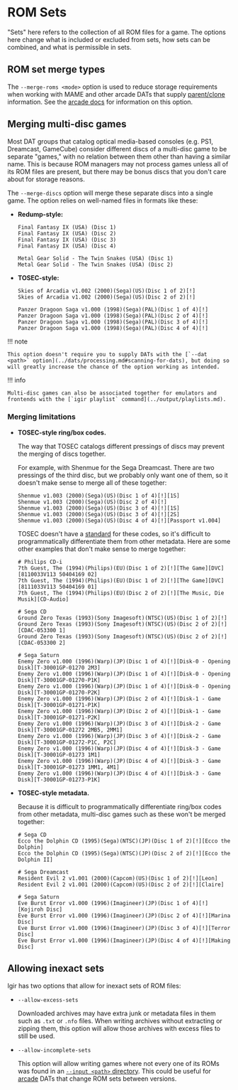# ROM Sets

"Sets" here refers to the collection of all ROM files for a game. The options here change what is included or excluded from sets, how sets can be combined, and what is permissible in sets.

## ROM set merge types

The `--merge-roms <mode>` option is used to reduce storage requirements when working with MAME and other arcade DATs that supply [parent/clone](../dats/introduction.md#parentclone-pc-dats) information. See the [arcade docs](../usage/arcade.md#rom-set-merge-types) for information on this option.

## Merging multi-disc games

Most DAT groups that catalog optical media-based consoles (e.g. PS1, Dreamcast, GameCube) consider different discs of a multi-disc game to be separate "games," with no relation between them other than having a similar name. This is because ROM managers may not process games unless all of its ROM files are present, but there may be bonus discs that you don't care about for storage reasons.

The `--merge-discs` option will merge these separate discs into a single game. The option relies on well-named files in formats like these:

- **Redump-style:**

  ```text
  Final Fantasy IX (USA) (Disc 1)
  Final Fantasy IX (USA) (Disc 2)
  Final Fantasy IX (USA) (Disc 3)
  Final Fantasy IX (USA) (Disc 4)

  Metal Gear Solid - The Twin Snakes (USA) (Disc 1)
  Metal Gear Solid - The Twin Snakes (USA) (Disc 2)
  ```

- **TOSEC-style:**

  ```text
  Skies of Arcadia v1.002 (2000)(Sega)(US)(Disc 1 of 2)[!]
  Skies of Arcadia v1.002 (2000)(Sega)(US)(Disc 2 of 2)[!]

  Panzer Dragoon Saga v1.000 (1998)(Sega)(PAL)(Disc 1 of 4)[!]
  Panzer Dragoon Saga v1.000 (1998)(Sega)(PAL)(Disc 2 of 4)[!]
  Panzer Dragoon Saga v1.000 (1998)(Sega)(PAL)(Disc 3 of 4)[!]
  Panzer Dragoon Saga v1.000 (1998)(Sega)(PAL)(Disc 4 of 4)[!]
  ```

!!! note

    This option doesn't require you to supply DATs with the [`--dat <path>` option](../dats/processing.md#scanning-for-dats), but doing so will greatly increase the chance of the option working as intended.

!!! info

    Multi-disc games can also be associated together for emulators and frontends with the [`igir playlist` command](../output/playlists.md).

### Merging limitations

- **TOSEC-style ring/box codes.**

  The way that TOSEC catalogs different pressings of discs may prevent the merging of discs together.

  For example, with Shenmue for the Sega Dreamcast. There are two pressings of the third disc, but we probably only want one of them, so it doesn't make sense to merge all of these together:

  ```text
  Shenmue v1.003 (2000)(Sega)(US)(Disc 1 of 4)[!][1S]
  Shenmue v1.003 (2000)(Sega)(US)(Disc 2 of 4)[!]
  Shenmue v1.003 (2000)(Sega)(US)(Disc 3 of 4)[!][1S]
  Shenmue v1.003 (2000)(Sega)(US)(Disc 3 of 4)[!][2S]
  Shenmue v1.003 (2000)(Sega)(US)(Disc 4 of 4)[!][Passport v1.004]
  ```

  TOSEC doesn't have a [standard](https://www.tosecdev.org/tosec-naming-convention) for these codes, so it's difficult to programmatically differentiate them from other metadata. Here are some other examples that don't make sense to merge together:

  ```text
  # Philips CD-i
  7th Guest, The (1994)(Philips)(EU)(Disc 1 of 2)[!][The Game][DVC][8110033V113 50404169 02]
  7th Guest, The (1994)(Philips)(EU)(Disc 1 of 2)[!][The Game][DVC][8111033V113 50404169 01]
  7th Guest, The (1994)(Philips)(EU)(Disc 2 of 2)[!][The Music, Die Musik][CD-Audio]

  # Sega CD
  Ground Zero Texas (1993)(Sony Imagesoft)(NTSC)(US)(Disc 1 of 2)[!]
  Ground Zero Texas (1993)(Sony Imagesoft)(NTSC)(US)(Disc 2 of 2)[!][CDAC-053300 1]
  Ground Zero Texas (1993)(Sony Imagesoft)(NTSC)(US)(Disc 2 of 2)[!][CDAC-053300 2]

  # Sega Saturn
  Enemy Zero v1.000 (1996)(Warp)(JP)(Disc 1 of 4)[!][Disk-0 - Opening Disk][T-30001GP-01270 2M3]
  Enemy Zero v1.000 (1996)(Warp)(JP)(Disc 1 of 4)[!][Disk-0 - Opening Disk][T-30001GP-01270-P1K]
  Enemy Zero v1.000 (1996)(Warp)(JP)(Disc 1 of 4)[!][Disk-0 - Opening Disk][T-30001GP-01270-P2K]
  Enemy Zero v1.000 (1996)(Warp)(JP)(Disc 2 of 4)[!][Disk-1 - Game Disk][T-30001GP-01271-P1K]
  Enemy Zero v1.000 (1996)(Warp)(JP)(Disc 2 of 4)[!][Disk-1 - Game Disk][T-30001GP-01271-P2K]
  Enemy Zero v1.000 (1996)(Warp)(JP)(Disc 3 of 4)[!][Disk-2 - Game Disk][T-30001GP-01272 2MB5, 2MM1]
  Enemy Zero v1.000 (1996)(Warp)(JP)(Disc 3 of 4)[!][Disk-2 - Game Disk][T-30001GP-01272-P1C, P2C]
  Enemy Zero v1.000 (1996)(Warp)(JP)(Disc 4 of 4)[!][Disk-3 - Game Disk][T-30001GP-01273 1M1]
  Enemy Zero v1.000 (1996)(Warp)(JP)(Disc 4 of 4)[!][Disk-3 - Game Disk][T-30001GP-01273 1MM1, 4M1]
  Enemy Zero v1.000 (1996)(Warp)(JP)(Disc 4 of 4)[!][Disk-3 - Game Disk][T-30001GP-01273-P1K]
  ```

- **TOSEC-style metadata.**

  Because it is difficult to programmatically differentiate ring/box codes from other metadata, multi-disc games such as these won't be merged together:

  ```text
  # Sega CD
  Ecco the Dolphin CD (1995)(Sega)(NTSC)(JP)(Disc 1 of 2)[!][Ecco the Dolphin]
  Ecco the Dolphin CD (1995)(Sega)(NTSC)(JP)(Disc 2 of 2)[!][Ecco the Dolphin II]

  # Sega Dreamcast
  Resident Evil 2 v1.001 (2000)(Capcom)(US)(Disc 1 of 2)[!][Leon]
  Resident Evil 2 v1.001 (2000)(Capcom)(US)(Disc 2 of 2)[!][Claire]

  # Sega Saturn
  Eve Burst Error v1.000 (1996)(Imagineer)(JP)(Disc 1 of 4)[!][Kojiroh Disc]
  Eve Burst Error v1.000 (1996)(Imagineer)(JP)(Disc 2 of 4)[!][Marina Disc]
  Eve Burst Error v1.000 (1996)(Imagineer)(JP)(Disc 3 of 4)[!][Terror Disc]
  Eve Burst Error v1.000 (1996)(Imagineer)(JP)(Disc 4 of 4)[!][Making Disc]
  ```

## Allowing inexact sets

Igir has two options that allow for inexact sets of ROM files:

- `--allow-excess-sets`

  Downloaded archives may have extra junk or metadata files in them such as `.txt` or `.nfo` files. When writing archives without extracting or zipping them, this option will allow those archives with excess files to still be used.

- `--allow-incomplete-sets`

  This option will allow writing games where not every one of its ROMs was found in an [`--input <path>` directory](../input/file-scanning.md). This could be useful for [arcade](../usage/arcade.md) DATs that change ROM sets between versions.
